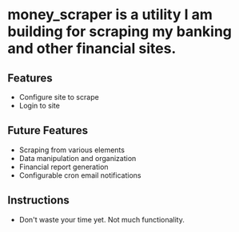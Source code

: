 # money_scraper is a utility I am building for scraping my banking and other financial sites.

## Features
* Configure site to scrape
* Login to site

## Future Features
* Scraping from various elements
* Data manipulation and organization
* Financial report generation
* Configurable cron email notifications

## Instructions
* Don't waste your time yet. Not much functionality.

